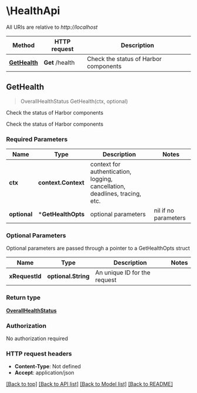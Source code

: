 # \HealthApi

All URIs are relative to *http://localhost*

Method | HTTP request | Description
------------- | ------------- | -------------
[**GetHealth**](HealthApi.md#GetHealth) | **Get** /health | Check the status of Harbor components



## GetHealth

> OverallHealthStatus GetHealth(ctx, optional)

Check the status of Harbor components

Check the status of Harbor components

### Required Parameters


Name | Type | Description  | Notes
------------- | ------------- | ------------- | -------------
**ctx** | **context.Context** | context for authentication, logging, cancellation, deadlines, tracing, etc.
 **optional** | ***GetHealthOpts** | optional parameters | nil if no parameters

### Optional Parameters

Optional parameters are passed through a pointer to a GetHealthOpts struct


Name | Type | Description  | Notes
------------- | ------------- | ------------- | -------------
 **xRequestId** | **optional.String**| An unique ID for the request | 

### Return type

[**OverallHealthStatus**](OverallHealthStatus.md)

### Authorization

No authorization required

### HTTP request headers

- **Content-Type**: Not defined
- **Accept**: application/json

[[Back to top]](#) [[Back to API list]](../README.md#documentation-for-api-endpoints)
[[Back to Model list]](../README.md#documentation-for-models)
[[Back to README]](../README.md)

